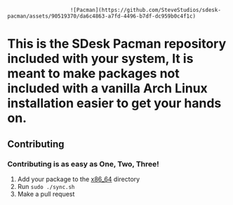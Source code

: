                         ![Pacman](https://github.com/SteveStudios/sdesk-pacman/assets/90519370/da6c4863-a7fd-4496-b7df-dc959b0c4f1c)
# This is the SDesk Pacman repository included with your system, It is meant to make packages not included with a vanilla Arch Linux installation easier to get your hands on.

## Contributing
### Contributing is as easy as One, Two, Three!
1. Add your package to the [x86_64](https://github.com/SteveStudios/sdesk-pacman/tree/main/x86_64) directory
2. Run `sudo ./sync.sh`
3. Make a pull request
